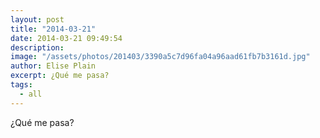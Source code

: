 ```yaml
---
layout: post
title: "2014-03-21"
date: 2014-03-21 09:49:54
description: 
image: "/assets/photos/201403/3390a5c7d96fa04a96aad61fb7b3161d.jpg"
author: Elise Plain
excerpt: ¿Qué me pasa?
tags: 
  - all
---
```


¿Qué me pasa?
<p></p>
